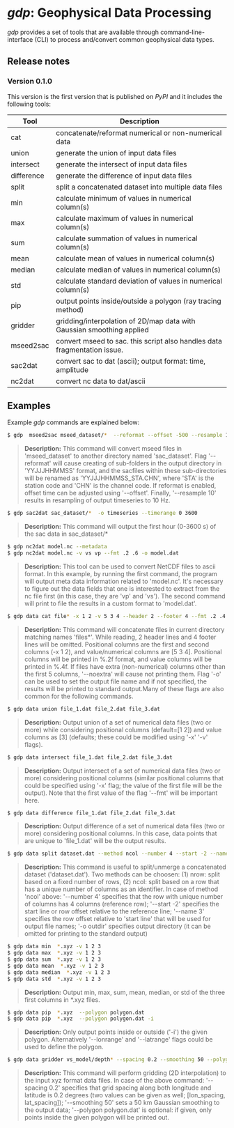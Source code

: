 # ***gdp*: Geophysical Data Processing**

*gdp* provides a set of tools that are available through command-line-interface (CLI) to process and/convert common geophysical data types.

## Release notes

### Version 0.1.0

This version is the first version that is published on *PyPI* and it includes the following tools:


| **Tool** | **Description** |
|----------|-----------------|
|cat       |concatenate/reformat numerical or non-numerical data|
|union     |generate the union of input data files|
|intersect |generate the intersect of input data files|
|difference|generate the difference of input data files|
|split     |split a concatenated dataset into multiple data files|
|min       |calculate minimum of values in numerical column(s)|
|max       |calculate maximum of values in numerical column(s)|
|sum       |calculate summation of values in numerical column(s)|
|mean      |calculate mean of values in numerical column(s)|
|median    |calculate median of values in numerical column(s)|
|std       |calculate standard deviation of values in numerical column(s)|
|pip       |output points inside/outside a polygon (ray tracing method)|
|gridder   |gridding/interpolation of 2D/map data with Gaussian smoothing applied|
|mseed2sac |convert mseed to sac. this script also handles data fragmentation issue.|
|sac2dat   |convert sac to dat (ascii); output format: time, amplitude|
|nc2dat    |convert nc data to dat/ascii|

## Examples

Example *gdp* commands are explained below:

```bash
$ gdp  mseed2sac mseed_dataset/*  --reformat --offset -500 --resample 10 -o sac_dataset 

```
> **Description:** This command will convert mseed files in 'mseed_dataset'  to another directory named 'sac_dataset'. Flag '--reformat' will cause creating of sub-folders in the output directory in 'YYJJJHHMMSS' format, and the sacfiles within these sub-directories will be renamed as 'YYJJJHHMMSS_STA.CHN', where 'STA' is the station code and 'CHN' is the channel code. If reformat is enabled, offset time can be adjusted using '--offset'. Finally, '--resample 10' results in resampling of output timeseries to 10 Hz.


```bash
$ gdp sac2dat sac_dataset/*  -o timeseries --timerange 0 3600
```
> **Description:** This command will output the first hour (0-3600 s) of the sac data in sac_dataset/\*


```bash
$ gdp nc2dat model.nc --metadata
$ gdp nc2dat model.nc -v vs vp --fmt .2 .6 -o model.dat
```
> **Description:** This tool can be used to convert NetCDF files to ascii format. In this example, by running the first command, the program will output meta data information related to 'model.nc'. It's necessary to figure out the data fields that one is interested to extract from the nc file first (in this case, they are 'vp' and 'vs'). The second command will print to file the results in a custom format to 'model.dat'.


```bash
$ gdp data cat file* -x 1 2 -v 5 3 4 --header 2 --footer 4 --fmt .2 .4 --sort --uniq --noextra -o concatenated.txt
```
> **Description:** This command will concatenate files in current directory matching names 'files\*'. While reading, 2 header lines and 4 footer lines will be omitted. Positional columns are the first and second columns (-x 1 2), and value/numerical columns are \[5 3 4\]. Positional columns will be printed in %.2f format, and value columns will be printed in %.4f.	If files have extra (non-numerical) columns other than the first 5 columns,	'--noextra' will cause not printing them. Flag '-o' can be used to set the output file name and if not specified, the results will be printed to standard output.Many of these flags are also common for the following commands.


```bash
$ gdp data union file_1.dat file_2.dat file_3.dat
```
> **Description:** Output union of a set of numerical data files (two or more) while considering positional columns (default=\[1 2\]) and value columns as \[3\] (defaults; these could be modified using '-x' '-v' flags).


```bash
$ gdp data intersect file_1.dat file_2.dat file_3.dat
```
> **Description:** Output intersect of a set of numerical data files (two or more) considering positional columns	(similar positional columns that could be specified using '-x' flag; the value of the first file will be the output). Note that the first value of the flag '--fmt' will be important here.


```bash
$ gdp data difference file_1.dat file_2.dat file_3.dat
```
> **Description:** Output difference of a set of numerical data files (two or more) considering positional columns. In this case, data points that are unique to 'file_1.dat' will be the output results.



```bash
$ gdp data split dataset.dat --method ncol --number 4 --start -2 --name 3 -o outdir
```
> **Description:** This command is useful to split/unmerge a concatenated dataset ('dataset.dat'). Two methods can be choosen: (1) nrow: split based on a fixed number of rows, (2) ncol: split based on a row that has a unique number of columns as an identifier. In case of method 'ncol' above: '--number 4' specifies that the row with unique number of columns has 4 columns (reference row); '--start -2' specifies the start line or row offset relative to the reference line; '--name 3' specifies the row offset relative to 'start line' that will be used for output file names;	'-o outdir' specifies output directory (it can be omitted for printing to the standard output)


```bash
$ gdp data min  *.xyz -v 1 2 3
$ gdp data max  *.xyz -v 1 2 3
$ gdp data sum  *.xyz -v 1 2 3
$ gdp data mean  *.xyz -v 1 2 3
$ gdp data median  *.xyz -v 1 2 3
$ gdp data std  *.xyz -v 1 2 3
```
> **Description:** Output min, max, sum, mean, median, or std of the three first columns in \*.xyz files.


```bash
$ gdp data pip  *.xyz  --polygon polygon.dat
$ gdp data pip  *.xyz  --polygon polygon.dat -i
```
> **Description:** Only output points inside or outside ('-i') the given polygon. Alternatively '--lonrange' and '--latrange' flags could be used to define the polygon.


```bash
$ gdp data gridder vs_model/depth* --spacing 0.2 --smoothing 50 --polygon polygon.dat -o outdir
```
> **Description:** This command will perform gridding (2D interpolation) to the input xyz format data files. In case of the above command: '--spacing 0.2' specifies that grid spacing along both longitude and latitude is 0.2 degrees (two values can be given as well; \[lon_spacing, lat_spacing\]); '--smoothing 50' sets a 50 km Gaussian smoothing to the output data; '--polygon polygon.dat' is optional: if given, only points inside the given polygon will be printed out.





